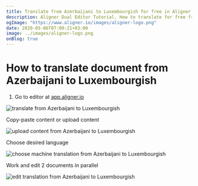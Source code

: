 ```yaml
---
title: Translate from Azerbaijani to Luxembourgish for free in Aligner Editor
description: Aligner Dual Editor Tutorial. How to translate for free from Azerbaijani to Luxembourgish. Aligner is multilingual document management platform. 
ogImage: "https://www.aligner.io/images/aligner-logo.png"
date: 2020-05-06T07:09:21+03:00
image: ../images/aligner-logo.png
onBlog: true
---
```


# How to translate document from Azerbaijani to Luxembourgish

1. Go to editor at [app.aligner.io](https://app.aligner.io "Aligner App web page")

![translate from Azerbaijani to Luxembourgish](../aligner-blank-editor.png "translate from Azerbaijani to Luxembourgish")

Copy-paste content or upload content

![upload content from Azerbaijani to Luxembourgish](../aligner-uploaded-document.png "upload content from Azerbaijani to Luxembourgish")

Choose desired language

![choose machine translation from Azerbaijani to Luxembourgish](../aligner-language-dropdown.png "choose machine translation from Azerbaijani to Luxembourgish")

Work and edit 2 documents in parallel

![edit translation from Azerbaijani to Luxembourgish](../aligner-double-sitded-editor.png "edit translation from Azerbaijani to Luxembourgish")

